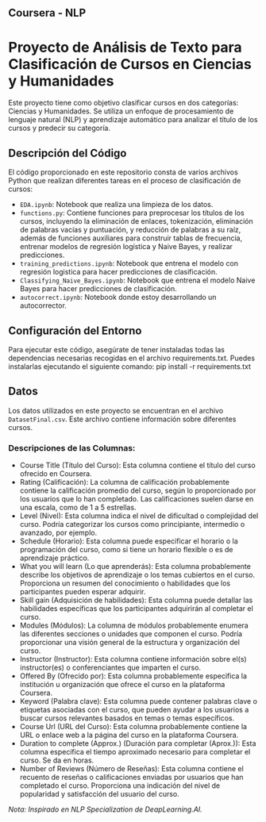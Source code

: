## Coursera - NLP 
# Proyecto de Análisis de Texto para Clasificación de Cursos en Ciencias y Humanidades

Este proyecto tiene como objetivo clasificar cursos en dos categorías: Ciencias y Humanidades. Se utiliza un enfoque de procesamiento de lenguaje natural (NLP) y aprendizaje automático para analizar el título de los cursos y predecir su categoría.

## Descripción del Código

El código proporcionado en este repositorio consta de varios archivos Python que realizan diferentes tareas en el proceso de clasificación de cursos:

- `EDA.ipynb`: Notebook que realiza una limpieza de los datos.
- `functions.py`: Contiene funciones para preprocesar los títulos de los cursos, incluyendo la eliminación de enlaces, tokenización, eliminación de palabras vacías y puntuación, y reducción de palabras a su raíz, además de funciones auxiliares para construir tablas de frecuencia, entrenar modelos de regresión logística y Naive Bayes, y realizar predicciones.
- `training_predictions.ipynb`: Notebook que entrena el modelo con regresión logistica para hacer predicciones de clasificación.
- `Classifying_Naive_Bayes.ipynb`: Notebook que entrena el modelo Naive Bayes para hacer predicciones de clasificación.
- `autocorrect.ipynb`: Notebook donde estoy desarrollando un autocorrector.

## Configuración del Entorno

Para ejecutar este código, asegúrate de tener instaladas todas las dependencias necesarias recogidas en el archivo requirements.txt. Puedes instalarlas ejecutando el siguiente comando: pip install -r requirements.txt

## Datos

Los datos utilizados en este proyecto se encuentran en el archivo `DatasetFinal.csv`. Este archivo contiene información sobre diferentes cursos.

### Descripciones de las Columnas:

* Course Title (Título del Curso): Esta columna contiene el título del curso ofrecido en Coursera.
* Rating (Calificación): La columna de calificación probablemente contiene la calificación promedio del curso, según lo proporcionado por los usuarios que lo han completado. Las calificaciones suelen darse en una escala, como de 1 a 5 estrellas.
* Level (Nivel): Esta columna indica el nivel de dificultad o complejidad del curso. Podría categorizar los cursos como principiante, intermedio o avanzado, por ejemplo.
* Schedule (Horario): Esta columna puede especificar el horario o la programación del curso, como si tiene un horario flexible o es de aprendizaje práctico.
* What you will learn (Lo que aprenderás): Esta columna probablemente describe los objetivos de aprendizaje o los temas cubiertos en el curso. Proporciona un resumen del conocimiento o habilidades que los participantes pueden esperar adquirir.
* Skill gain (Adquisición de habilidades): Esta columna puede detallar las habilidades específicas que los participantes adquirirán al completar el curso.
* Modules (Módulos): La columna de módulos probablemente enumera las diferentes secciones o unidades que componen el curso. Podría proporcionar una visión general de la estructura y organización del curso.
* Instructor (Instructor): Esta columna contiene información sobre el(s) instructor(es) o conferenciantes que imparten el curso.
* Offered By (Ofrecido por): Esta columna probablemente especifica la institución u organización que ofrece el curso en la plataforma Coursera.
* Keyword (Palabra clave): Esta columna puede contener palabras clave o etiquetas asociadas con el curso, que pueden ayudar a los usuarios a buscar cursos relevantes basados en temas o temas específicos.
* Course Url (URL del Curso): Esta columna probablemente contiene la URL o enlace web a la página del curso en la plataforma Coursera.
* Duration to complete (Approx.) (Duración para completar (Aprox.)): Esta columna especifica el tiempo aproximado necesario para completar el curso. Se da en horas.
* Number of Reviews (Número de Reseñas): Esta columna contiene el recuento de reseñas o calificaciones enviadas por usuarios que han completado el curso. Proporciona una indicación del nivel de popularidad y satisfacción del usuario del curso.

*Nota: Inspirado en NLP Specialization de DeapLearning.AI.*

